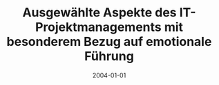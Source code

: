 ---
abstract: ''
authors:
- Jasmin Tujar
date: '2004-01-01'
featured: false
publication_types:
- '7'
publishDate: '2004-01-01'
title: Ausgewählte Aspekte des IT-Projektmanagements mit besonderem Bezug auf emotionale
  Führung
url_pdf: ''
---